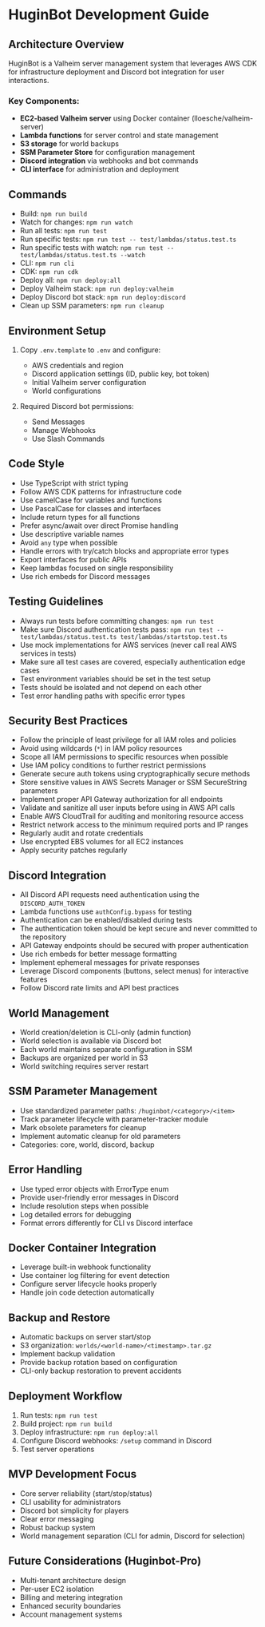 # HuginBot Development Guide

## Architecture Overview
HuginBot is a Valheim server management system that leverages AWS CDK for infrastructure deployment and Discord bot integration for user interactions.

### Key Components:
- **EC2-based Valheim server** using Docker container (lloesche/valheim-server)
- **Lambda functions** for server control and state management
- **S3 storage** for world backups
- **SSM Parameter Store** for configuration management
- **Discord integration** via webhooks and bot commands
- **CLI interface** for administration and deployment

## Commands
- Build: `npm run build`
- Watch for changes: `npm run watch`
- Run all tests: `npm run test`
- Run specific tests: `npm run test -- test/lambdas/status.test.ts`
- Run specific tests with watch: `npm run test -- test/lambdas/status.test.ts --watch`
- CLI: `npm run cli`
- CDK: `npm run cdk`
- Deploy all: `npm run deploy:all`
- Deploy Valheim stack: `npm run deploy:valheim`
- Deploy Discord bot stack: `npm run deploy:discord`
- Clean up SSM parameters: `npm run cleanup`

## Environment Setup
1. Copy `.env.template` to `.env` and configure:
   - AWS credentials and region
   - Discord application settings (ID, public key, bot token)
   - Initial Valheim server configuration
   - World configurations

2. Required Discord bot permissions:
   - Send Messages
   - Manage Webhooks
   - Use Slash Commands

## Code Style
- Use TypeScript with strict typing
- Follow AWS CDK patterns for infrastructure code
- Use camelCase for variables and functions
- Use PascalCase for classes and interfaces
- Include return types for all functions
- Prefer async/await over direct Promise handling
- Use descriptive variable names
- Avoid `any` type when possible
- Handle errors with try/catch blocks and appropriate error types
- Export interfaces for public APIs
- Keep lambdas focused on single responsibility
- Use rich embeds for Discord messages

## Testing Guidelines
- Always run tests before committing changes: `npm run test`
- Make sure Discord authentication tests pass: `npm run test -- test/lambdas/status.test.ts test/lambdas/startstop.test.ts`
- Use mock implementations for AWS services (never call real AWS services in tests)
- Make sure all test cases are covered, especially authentication edge cases
- Test environment variables should be set in the test setup
- Tests should be isolated and not depend on each other
- Test error handling paths with specific error types

## Security Best Practices
- Follow the principle of least privilege for all IAM roles and policies
- Avoid using wildcards (`*`) in IAM policy resources
- Scope all IAM permissions to specific resources when possible
- Use IAM policy conditions to further restrict permissions
- Generate secure auth tokens using cryptographically secure methods
- Store sensitive values in AWS Secrets Manager or SSM SecureString parameters
- Implement proper API Gateway authorization for all endpoints
- Validate and sanitize all user inputs before using in AWS API calls
- Enable AWS CloudTrail for auditing and monitoring resource access
- Restrict network access to the minimum required ports and IP ranges
- Regularly audit and rotate credentials
- Use encrypted EBS volumes for all EC2 instances
- Apply security patches regularly

## Discord Integration
- All Discord API requests need authentication using the `DISCORD_AUTH_TOKEN`
- Lambda functions use `authConfig.bypass` for testing
- Authentication can be enabled/disabled during tests
- The authentication token should be kept secure and never committed to the repository
- API Gateway endpoints should be secured with proper authentication
- Use rich embeds for better message formatting
- Implement ephemeral messages for private responses
- Leverage Discord components (buttons, select menus) for interactive features
- Follow Discord rate limits and API best practices

## World Management
- World creation/deletion is CLI-only (admin function)
- World selection is available via Discord bot
- Each world maintains separate configuration in SSM
- Backups are organized per world in S3
- World switching requires server restart

## SSM Parameter Management
- Use standardized parameter paths: `/huginbot/<category>/<item>`
- Track parameter lifecycle with parameter-tracker module
- Mark obsolete parameters for cleanup
- Implement automatic cleanup for old parameters
- Categories: core, world, discord, backup

## Error Handling
- Use typed error objects with ErrorType enum
- Provide user-friendly error messages in Discord
- Include resolution steps when possible
- Log detailed errors for debugging
- Format errors differently for CLI vs Discord interface

## Docker Container Integration
- Leverage built-in webhook functionality
- Use container log filtering for event detection
- Configure server lifecycle hooks properly
- Handle join code detection automatically

## Backup and Restore
- Automatic backups on server start/stop
- S3 organization: `worlds/<world-name>/<timestamp>.tar.gz`
- Implement backup validation
- Provide backup rotation based on configuration
- CLI-only backup restoration to prevent accidents

## Deployment Workflow
1. Run tests: `npm run test`
2. Build project: `npm run build`
3. Deploy infrastructure: `npm run deploy:all`
4. Configure Discord webhooks: `/setup` command in Discord
5. Test server operations

## MVP Development Focus
- Core server reliability (start/stop/status)
- CLI usability for administrators
- Discord bot simplicity for players
- Clear error messaging
- Robust backup system
- World management separation (CLI for admin, Discord for selection)

## Future Considerations (Huginbot-Pro)
- Multi-tenant architecture design
- Per-user EC2 isolation
- Billing and metering integration
- Enhanced security boundaries
- Account management systems
